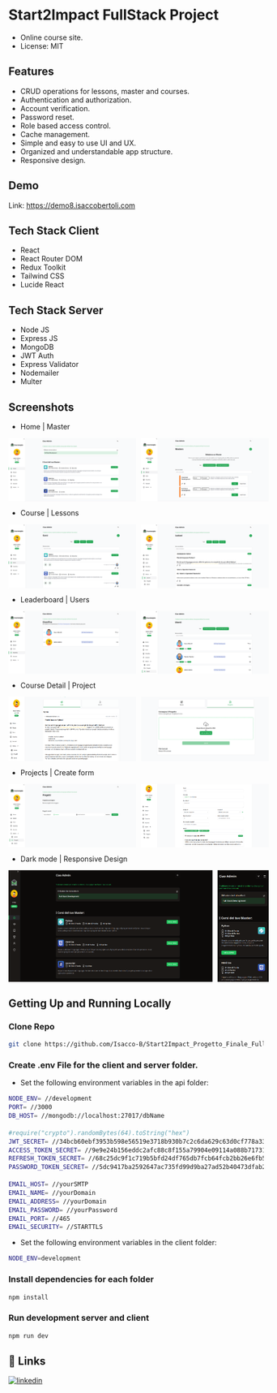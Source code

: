 # Start2Impact FullStack Project

- Online course site.
- License: MIT

## Features

- CRUD operations for lessons, master and courses.
- Authentication and authorization.
- Account verification.
- Password reset.
- Role based access control.
- Cache management.
- Simple and easy to use UI and UX.
- Organized and understandable app structure.
- Responsive design.

## Demo

Link: https://demo8.isaccobertoli.com

## Tech Stack Client

- React
- React Router DOM
- Redux Toolkit
- Tailwind CSS
- Lucide React

## Tech Stack Server

- Node JS
- Express JS
- MongoDB
- JWT Auth
- Express Validator
- Nodemailer
- Multer

## Screenshots

- Home | Master

<div style="display: flex; flex-direction: row; justify-content: space-between; gap: 10px; margin-bottom: 10px">
    <img width="50%" src="./images/home.png">
    <img width="50%" src="./images//master.png">
</div>

- Course | Lessons

<div style="display: flex; flex-direction: row; justify-content: space-between; gap: 10px; margin-bottom: 10px">
    <img width="50%" src="./images/corsi.png">
    <img width="50%" src="./images/lezioni.png">
</div>

- Leaderboard | Users

<div style="display: flex; flex-direction: row; justify-content: space-between; gap: 10px; margin-bottom: 10px">
    <img width="50%" src="./images/classifica.png">
    <img width="50%" src="./images/utenti.png">
</div>

- Course Detail | Project

<div style="display: flex; flex-direction: row; justify-content: space-between; gap: 10px; margin-bottom: 10px">
    <img width="50%" src="./images/courseDetail.png">
    <img width="50%" src="./images/sendProject.png">
</div>

- Projects | Create form

<div style="display: flex; flex-direction: row; justify-content: space-between; gap: 10px; margin-bottom: 10px">
    <img width="50%" src="./images/progetti.png">
    <img width="50%" src="./images/form.png">
</div>

- Dark mode | Responsive Design

<div style="display: flex; flex-direction: row; justify-content: space-between; gap: 10px; margin-bottom: 10px">
    <img width="80%" src="./images/darkMode.png">
    <img width="20%" src="./images/mobile.png">
</div>

## Getting Up and Running Locally

### Clone Repo

```bash
git clone https://github.com/Isacco-B/Start2Impact_Progetto_Finale_FullStack.git
```

### Create .env File for the client and server folder.

- Set the following environment variables in the api folder:
```bash
NODE_ENV= //development
PORT= //3000
DB_HOST= //mongodb://localhost:27017/dbName

#require("crypto").randomBytes(64).toString("hex")
JWT_SECRET= //34bcb60ebf3953b598e56519e3718b930b7c2c6da629c63d0cf778a3338640459852b27edb2c165fe7484e71027353ca3880c12ecbd7d288e26092
ACCESS_TOKEN_SECRET= //9e9e24b156eddc2afc88c8f155a79904e09114a088b7173114c23c2e85475c5be709865c0b499fd658f481dfb8b3be9cf55a11760cf2ecfdfc93ef
REFRESH_TOKEN_SECRET= //68c25dc9f1c719b5bfd24df765db7fcb64fcb2bb26e6fb5edf265dd10529a34d5450f6643c34c044942954fe7822d1117d7a11c37bef883af4cce1e3f8
PASSWORD_TOKEN_SECRET= //5dc9417ba2592647ac735fd99d9ba27ad52b40473dfab2bcd65df4bd2d916c55b1955dd7d763cc2576e2a98a427e0df9843c8106faea597e82466be2a8f8

EMAIL_HOST= //yourSMTP
EMAIL_NAME= //yourDomain
EMAIL_ADDRESS= //yourDomain
EMAIL_PASSWORD= //yourPassword
EMAIL_PORT= //465
EMAIL_SECURITY= //STARTTLS
```

- Set the following environment variables in the client folder:
```bash
NODE_ENV=development
```

### Install dependencies for each folder

```bash
npm install
```

### Run development server and client

```bash
npm run dev
```

## 🔗 Links

[![linkedin](https://img.shields.io/badge/linkedin-0A66C2?style=for-the-badge&logo=linkedin&logoColor=white)](https://www.linkedin.com/in/isacco-bertoli-10aa16252/)
